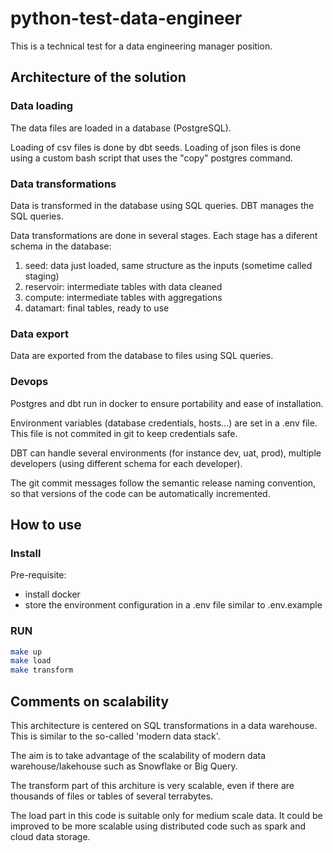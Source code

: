 # python-test-data-engineer

This is a technical test for a data engineering manager position.

## Architecture of the solution

### Data loading

The data files are loaded in a database (PostgreSQL). 

Loading of csv files is done by dbt seeds.
Loading of json files is done using a custom bash script that uses the "copy" postgres command. 

### Data transformations 

Data is transformed in the database using SQL queries. 
DBT manages the SQL queries. 

Data transformations are done in several stages. Each stage has a diferent schema in the database:
1) seed: data just loaded, same structure as the inputs (sometime called staging)
2) reservoir: intermediate tables with data cleaned
3) compute: intermediate tables with aggregations
4) datamart: final tables, ready to use

### Data export

Data are exported from the database to files using SQL queries.

### Devops 

Postgres and dbt run in docker to ensure portability and ease of installation.

Environment variables (database credentials, hosts...) are set in a .env file. This file is not commited in git to keep credentials safe.

DBT can handle several environments (for instance dev, uat, prod), multiple developers (using different schema for each developer).

The git commit messages follow the semantic release naming convention, so that versions of the code can be automatically incremented. 

## How to use

### Install

Pre-requisite:
- install docker
- store the environment configuration in a .env file similar to .env.example 

### RUN

```bash
make up
make load
make transform
```

## Comments on scalability

This architecture is centered on SQL transformations in a data warehouse. This is similar to the so-called 'modern data stack'. 

The aim is to take advantage of the scalability of modern data warehouse/lakehouse such as Snowflake or Big Query.

The transform part of this architure is very scalable, even if there are thousands of files or tables of several terrabytes.

The load part in this code is suitable only for medium scale data. It could be improved to be more scalable using distributed code such as spark and cloud data storage.